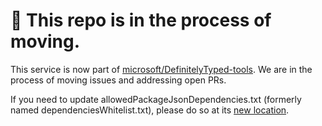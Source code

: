 # 🚚 This repo is in the process of moving.

This service is now part of [microsoft/DefinitelyTyped-tools](https://github.com/microsoft/DefinitelyTyped-tools/tree/master/packages/publisher). We are in the process of moving issues and addressing open PRs.

If you need to update allowedPackageJsonDependencies.txt (formerly named dependenciesWhitelist.txt), please do so at its [new location](https://github.com/microsoft/DefinitelyTyped-tools/blob/master/packages/definitions-parser/allowedPackageJsonDependencies.txt).
